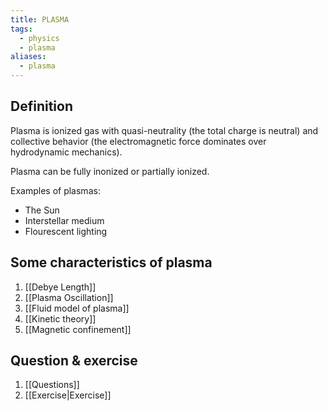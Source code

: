 ```yaml
---
title: PLASMA
tags:
  - physics
  - plasma
aliases:
  - plasma
---
```

## Definition
Plasma is ionized gas with quasi-neutrality (the total charge is neutral) and collective behavior (the electromagnetic force dominates over hydrodynamic mechanics).

Plasma can be fully inonized or partially ionized. 

Examples of plasmas: 
- The Sun
- Interstellar medium
- Flourescent lighting

## Some characteristics of plasma
1. [[Debye Length]]
2. [[Plasma Oscillation]]
3. [[Fluid model of plasma]]
4. [[Kinetic theory]]
5. [[Magnetic confinement]]
## Question & exercise
1. [[Questions]]
2. [[Exercise|Exercise]]



